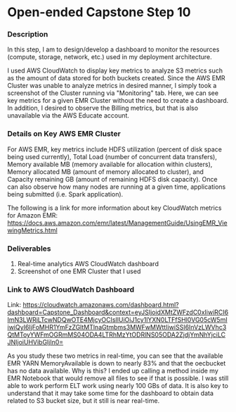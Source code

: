 # Open-ended Capstone Step 10

### Description
In this step, I am to design/develop a dashboard to monitor the resources (compute, storage, network, etc.) used in my deployment architecture.

I used AWS CloudWatch to display key metrics to analyze S3 metrics such as the amount of data stored for both buckets created.
Since the AWS EMR Cluster was unable to analyze metrics in desired manner, I simply took a screenshot of the Cluster running via "Monitoring" tab. Here, we can see key metrics for a given EMR Cluster without the need to create a dashboard. In addition, I desired to observe the Billing metrics, but that is also unavailable via the AWS Educate account.

### Details on Key AWS EMR Cluster
For AWS EMR, key metrics include HDFS utilization (percent of disk space being used currently), Total Load (number of concurrent data transfers), Memory available MB (memory available for allocation within clusters), Memory allocated MB (amount of memory allocated to cluster), and Capacity remaining GB (amount of remaining HDFS disk capacity). Once can also observe how many nodes are running at a given time, applications being submitted (i.e. Spark application).

The following is a link for more information about key CloudWatch metrics for Amazon EMR: https://docs.aws.amazon.com/emr/latest/ManagementGuide/UsingEMR_ViewingMetrics.html

### Deliverables
1. Real-time analytics AWS CloudWatch dashboard
2. Screenshot of one EMR Cluster that I used

### Link to AWS CloudWatch Dashboard
Link: https://cloudwatch.amazonaws.com/dashboard.html?dashboard=Capstone_Dashboard&context=eyJSIjoidXMtZWFzdC0xIiwiRCI6ImN3LWRiLTcwNDQwOTE4MjcyOCIsIlUiOiJ1cy1lYXN0LTFfSHl0VG05cW5mIiwiQyI6IjFoMHR1YmFzZGltMTlnaGtmbms3MWFwMWttIiwiSSI6InVzLWVhc3QtMToyYWFmOGRmMS04ODA4LTRhMzYtODRlNS05ODA2ZjdjYmNhYjciLCJNIjoiUHVibGljIn0=

As you study these two metrics in real-time, you can see that the available EMR YARN MemoryAvailable is down to nearly 83% and that the oecbucket has no data available. Why is this? I ended up calling a method inside my EMR Notebook that would remove all files to see if that is possible. I was still able to work perform ELT work using nearly 100 GBs of data. It is also key to understand that it may take some time for the dashboard to obtain data related to S3 bucket size, but it still is near real-time.
